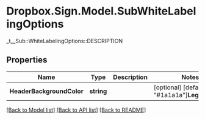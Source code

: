 # Dropbox.Sign.Model.SubWhiteLabelingOptions
_t__Sub::WhiteLabelingOptions::DESCRIPTION

## Properties

Name | Type | Description | Notes
------------ | ------------- | ------------- | -------------
**HeaderBackgroundColor** | **string** |    | [optional] [default to "#1a1a1a"]**LegalVersion** | **string** |    | [optional] [default to LegalVersionEnum.Terms1]**LinkColor** | **string** |    | [optional] [default to "#0061FE"]**PageBackgroundColor** | **string** |    | [optional] [default to "#f7f8f9"]**PrimaryButtonColor** | **string** |    | [optional] [default to "#0061FE"]**PrimaryButtonColorHover** | **string** |    | [optional] [default to "#0061FE"]**PrimaryButtonTextColor** | **string** |    | [optional] [default to "#ffffff"]**PrimaryButtonTextColorHover** | **string** |    | [optional] [default to "#ffffff"]**SecondaryButtonColor** | **string** |    | [optional] [default to "#ffffff"]**SecondaryButtonColorHover** | **string** |    | [optional] [default to "#ffffff"]**SecondaryButtonTextColor** | **string** |    | [optional] [default to "#0061FE"]**SecondaryButtonTextColorHover** | **string** |    | [optional] [default to "#0061FE"]**TextColor1** | **string** |    | [optional] [default to "#808080"]**TextColor2** | **string** |    | [optional] [default to "#ffffff"]**ResetToDefault** | **bool** |  _t__Sub::WhiteLabelingOptions::RESET_TO_DEFAULT  | [optional] 

[[Back to Model list]](../README.md#documentation-for-models) [[Back to API list]](../README.md#documentation-for-api-endpoints) [[Back to README]](../README.md)

